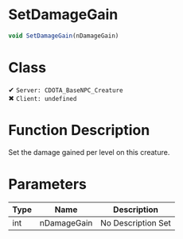 # SetDamageGain
```js	
void SetDamageGain(nDamageGain)
```
# Class
✔ `Server: CDOTA_BaseNPC_Creature`  
✖ `Client: undefined`  

# Function Description
Set the damage gained per level on this creature.
# Parameters
Type|Name|Description
--|--|--
int|nDamageGain|No Description Set
